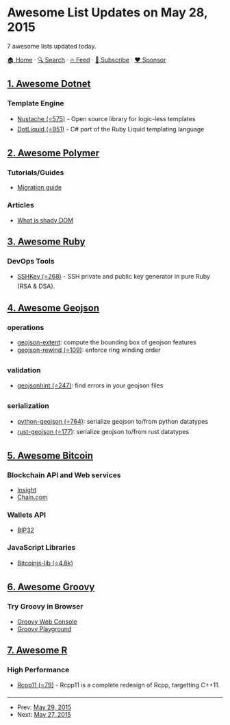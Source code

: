 # Awesome List Updates on May 28, 2015

7 awesome lists updated today.

[🏠 Home](/README.md) · [🔍 Search](https://www.trackawesomelist.com/search/) · [🔥 Feed](https://www.trackawesomelist.com/rss.xml) · [📮 Subscribe](https://trackawesomelist.us17.list-manage.com/subscribe?u=d2f0117aa829c83a63ec63c2f&id=36a103854c) · [❤️  Sponsor](https://github.com/sponsors/theowenyoung)



## [1. Awesome Dotnet](/content/quozd/awesome-dotnet/README.md)

### Template Engine

*   [Nustache (⭐575)](https://github.com/jdiamond/Nustache) - Open source library for logic-less templates
*   [DotLiquid (⭐951)](https://github.com/dotliquid/dotliquid) - C# port of the Ruby Liquid templating language

## [2. Awesome Polymer](/content/Granze/awesome-polymer/README.md)

### Tutorials/Guides

*   [Migration guide](https://www.polymer-project.org/1.0/docs/migration.html)

### Articles

*   [What is shady DOM](https://www.polymer-project.org/1.0/articles/shadydom.html)

## [3. Awesome Ruby](/content/markets/awesome-ruby/README.md)

### DevOps Tools

*   [SSHKey (⭐268)](https://github.com/bensie/sshkey) - SSH private and public key generator in pure Ruby (RSA & DSA).

## [4. Awesome Geojson](/content/tmcw/awesome-geojson/README.md)

### operations

*   [geojson-extent](https://www.npmjs.com/package/geojson-extent): compute the bounding box of geojson features
*   [geojson-rewind (⭐109)](https://github.com/mapbox/geojson-rewind): enforce ring winding order

### validation

*   [geojsonhint (⭐247)](https://github.com/mapbox/geojsonhint): find errors in your geojson files

### serialization

*   [python-geojson (⭐764)](https://github.com/frewsxcv/python-geojson): serialize geojson to/from python datatypes
*   [rust-geojson (⭐177)](https://github.com/georust/rust-geojson): serialize geojson to/from rust datatypes

## [5. Awesome Bitcoin](/content/igorbarinov/awesome-bitcoin/README.md)

### Blockchain API and Web services

*   [Insight](https://insight.is)
*   [Chain.com](https://chain.com)

### Wallets API

*   [BIP32](http://bip32.org)

### JavaScript Libraries

*   [Bitcoinjs-lib (⭐4.8k)](https://github.com/bitcoinjs/bitcoinjs-lib)

## [6. Awesome Groovy](/content/kdabir/awesome-groovy/README.md)

### Try Groovy in Browser

*   [Groovy Web Console](http://groovyconsole.appspot.com/)
*   [Groovy Playground](https://groovy-playground.appspot.com/)

## [7. Awesome R](/content/qinwf/awesome-R/README.md)

### High Performance

*   [Rcpp11 (⭐79)](https://github.com/Rcpp11/Rcpp11) - Rcpp11 is a complete redesign of Rcpp, targetting C++11.

---

- Prev: [May 29, 2015](/content/2015/05/29/README.md)
- Next: [May 27, 2015](/content/2015/05/27/README.md)